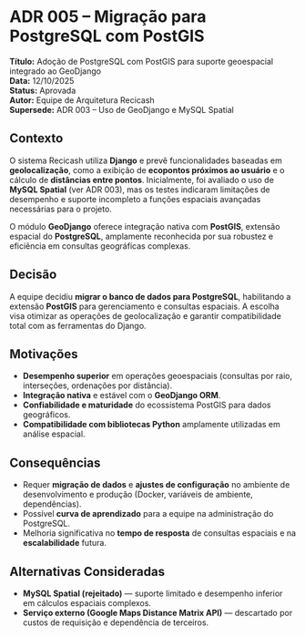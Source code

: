 
# ADR 005 – Migração para PostgreSQL com PostGIS

**Título:** Adoção de PostgreSQL com PostGIS para suporte geoespacial integrado ao GeoDjango </br>
**Data:** 12/10/2025 </br>
**Status:** Aprovada </br>
**Autor:** Equipe de Arquitetura Recicash </br>
**Supersede:** ADR 003 – Uso de GeoDjango e MySQL Spatial </br>

## Contexto

O sistema Recicash utiliza **Django** e prevê funcionalidades baseadas em **geolocalização**, como a exibição de **ecopontos próximos ao usuário** e o cálculo de **distâncias entre pontos**.
Inicialmente, foi avaliado o uso de **MySQL Spatial** (ver ADR 003), mas os testes indicaram limitações de desempenho e suporte incompleto a funções espaciais avançadas necessárias para o projeto.

O módulo **GeoDjango** oferece integração nativa com **PostGIS**, extensão espacial do **PostgreSQL**, amplamente reconhecida por sua robustez e eficiência em consultas geográficas complexas.

## Decisão

A equipe decidiu **migrar o banco de dados para PostgreSQL**, habilitando a extensão **PostGIS** para gerenciamento e consultas espaciais.
A escolha visa otimizar as operações de geolocalização e garantir compatibilidade total com as ferramentas do Django.

## Motivações

* **Desempenho superior** em operações geoespaciais (consultas por raio, interseções, ordenações por distância).
* **Integração nativa** e estável com o **GeoDjango ORM**.
* **Confiabilidade e maturidade** do ecossistema PostGIS para dados geográficos.
* **Compatibilidade com bibliotecas Python** amplamente utilizadas em análise espacial.

## Consequências

* Requer **migração de dados** e **ajustes de configuração** no ambiente de desenvolvimento e produção (Docker, variáveis de ambiente, dependências).
* Possível **curva de aprendizado** para a equipe na administração do PostgreSQL.
* Melhoria significativa no **tempo de resposta** de consultas espaciais e na **escalabilidade** futura.

## Alternativas Consideradas

* **MySQL Spatial (rejeitado)** — suporte limitado e desempenho inferior em cálculos espaciais complexos.
* **Serviço externo (Google Maps Distance Matrix API)** — descartado por custos de requisição e dependência de terceiros.
